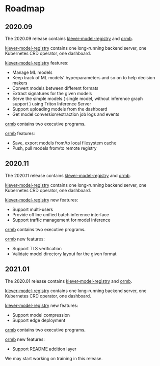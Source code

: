 # Roadmap

## 2020.09

The 2020.09 release contains [klever-model-registry][] and [ormb][].

[klever-model-registry][] contains one long-running backend server, one Kubernetes CRD operator, one dashboard.

[klever-model-registry][] features:

- Manage ML models
- Keep track of ML models' hyperparameters and so on to help decision makers
- Convert models between different formats
- Extract signatures for the given models
- Serve the simple models ( single model, without inference graph support ) using Triton Inference Server
- Support uploading models from the dashboard
- Get model conversion/extraction job logs and events

[ormb][] contains two executive programs.

[ormb][] features:

- Save, export models from/to local filesystem cache
- Push, pull models from/to remote registry

## 2020.11

The 2020.11 release contains [klever-model-registry][] and [ormb][].

[klever-model-registry][] contains one long-running backend server, one Kubernetes CRD operator, one dashboard.

[klever-model-registry][] new features:

- Support multi-users
- Provide offline unified batch inference interface
- Support traffic management for model inference

[ormb][] contains two executive programs.

[ormb][] new features:

- Support TLS verification
- Validate model directory layout for the given format

## 2021.01

The 2020.01 release contains [klever-model-registry][] and [ormb][].

[klever-model-registry][] contains one long-running backend server, one Kubernetes CRD operator, one dashboard.

[klever-model-registry][] new features:

- Support model compression
- Support edge deployment

[ormb][] contains two executive programs.

[ormb][] new features:

- Support README addition layer

We may start working on training in this release.

[klever-model-registry]: https://github.com/kleveross/klever-model-registry
[ormb]: https://github.com/kleveross/ormb
